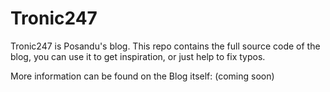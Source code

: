 # Tronic247

Tronic247 is Posandu's blog. This repo contains the full source code of the blog, you can use it to get inspiration, or just help to fix typos.

More information can be found on the Blog itself: (coming soon) 
